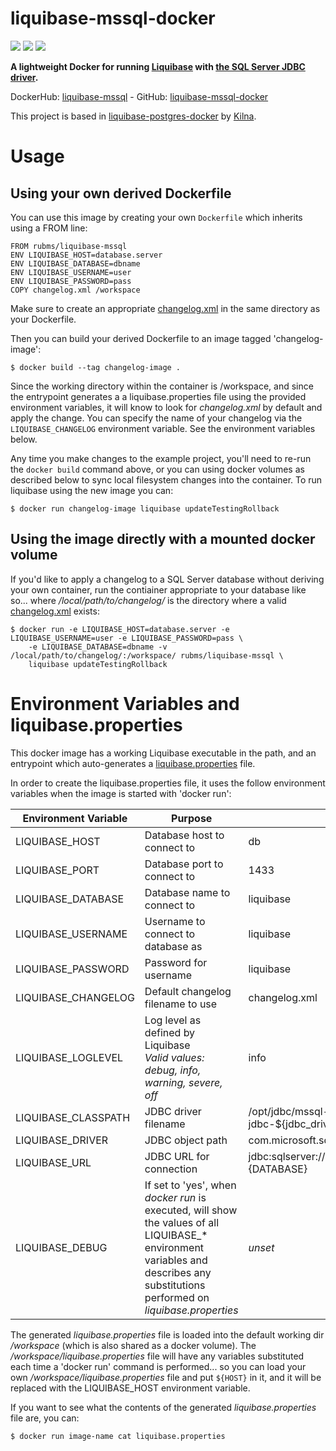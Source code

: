 # liquibase-mssql-docker

[![](https://images.microbadger.com/badges/image/rubms/liquibase-mssql.svg)](https://microbadger.com/images/rubms/liquibase-mssql)
[![](https://img.shields.io/docker/pulls/rubms/liquibase-mssql.svg?style=plastic)](https://hub.docker.com/r/rubms/liquibase-mssql/)
[![](https://img.shields.io/docker/stars/rubms/liquibase-mssql.svg?style=plastic)](https://hub.docker.com/r/rubms/liquibase-mssql/)



**A lightweight Docker for running [Liquibase](https://www.liquibase.org) with [the SQL Server JDBC driver](https://github.com/Microsoft/mssql-jdbc).**

DockerHub: [liquibase-mssql](https://hub.docker.com/r/rubms/liquibase-mssql/) - GitHub: [liquibase-mssql-docker](https://github.com/rubms/liquibase-mssql-docker)

This project is based in [liquibase-postgres-docker](https://github.com/kilna/liquibase-postgres-docker) by [Kilna](https://github.com/kilna).

# Usage

## Using your own derived Dockerfile

You can use this image by creating your own `Dockerfile` which inherits using a FROM line:

```
FROM rubms/liquibase-mssql
ENV LIQUIBASE_HOST=database.server
ENV LIQUIBASE_DATABASE=dbname
ENV LIQUIBASE_USERNAME=user
ENV LIQUIBASE_PASSWORD=pass
COPY changelog.xml /workspace
```

Make sure to create an appropriate [changelog.xml](http://www.liquibase.org/documentation/xml_format.html) in the same directory as your Dockerfile.

Then you can build your derived Dockerfile to an image tagged 'changelog-image':

```
$ docker build --tag changelog-image .
```

Since the working directory within the container is /workspace, and since the entrypoint generates a a liquibase.properties file using the provided environment variables, it will know to look for _changelog.xml_ by default and apply the change. You can specify the name of your changelog via the `LIQUIBASE_CHANGELOG` environment variable. See the environment variables below.

Any time you make changes to the example project, you'll need to re-run the `docker build` command above, or you can using docker volumes as described below to sync local filesystem changes into the container. To run liquibase using the new image you can:

```
$ docker run changelog-image liquibase updateTestingRollback
```

## Using the image directly with a mounted docker volume

If you'd like to apply a changelog to a SQL Server database without deriving your own container, run the contiainer
appropriate to your database like so... where _/local/path/to/changelog/_ is the directory where a valid [changelog.xml](http://www.liquibase.org/documentation/xml_format.html) exists:

```
$ docker run -e LIQUIBASE_HOST=database.server -e LIQUIBASE_USERNAME=user -e LIQUIBASE_PASSWORD=pass \
    -e LIQUIBASE_DATABASE=dbname -v /local/path/to/changelog/:/workspace/ rubms/liquibase-mssql \
    liquibase updateTestingRollback
```

# Environment Variables and liquibase.properties

This docker image has a working Liquibase executable in the path, and an entrypoint which auto-generates a [liquibase.properties](http://www.liquibase.org/documentation/liquibase.properties.html) file.

In order to create the liquibase.properties file, it uses the follow environment variables when the image is started with 'docker run':

| Environment Variable | Purpose | Default |
|----------------------|---------|---------|
| LIQUIBASE_HOST       | Database host to connect to | db |
| LIQUIBASE_PORT       | Database port to connect to | 1433 |
| LIQUIBASE_DATABASE   | Database name to connect to | liquibase |
| LIQUIBASE_USERNAME   | Username to connect to database as | liquibase |
| LIQUIBASE_PASSWORD   | Password for username | liquibase |
| LIQUIBASE_CHANGELOG  | Default changelog filename to use | changelog.xml |
| LIQUIBASE_LOGLEVEL   | Log level as defined by Liquibase <br> _Valid values: debug, info, warning, severe, off_ | info |
| LIQUIBASE_CLASSPATH  | JDBC driver filename | /opt/jdbc/mssql-jdbc-${jdbc_driver_version}.jre8.jar |
| LIQUIBASE_DRIVER     | JDBC object path | com.microsoft.sqlserver.jdbc.SQLServerDriver |
| LIQUIBASE_URL        | JDBC URL for connection | jdbc:sqlserver://${HOST};database=${DATABASE} |
| LIQUIBASE_DEBUG      | If set to 'yes', when _docker run_ is executed, will show the values of all LIQUIBASE_* environment variables and describes any substitutions performed on _liquibase.properties_ | _unset_ |

The generated _liquibase.properties_ file is loaded into the default working dir _/workspace_ (which is also shared as a docker volume). The _/workspace/liquibase.properties_ file will have any variables substituted each time a 'docker run' command is performed...  so you can load your own _/workspace/liquibase.properties_ file and put `${HOST}` in it, and it will be replaced with the LIQUIBASE_HOST environment variable.

If you want to see what the contents of the generated _liquibase.properties_ file are, you can:

```
$ docker run image-name cat liquibase.properties
```

